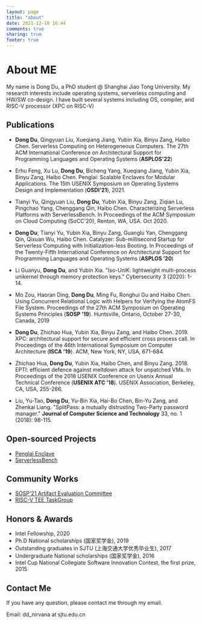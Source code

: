 ```yaml
---
layout: page
title: "about"
date: 2021-12-19 16:44
comments: true
sharing: true
footer: true
---
```


# About ME
My name is Dong Du, a PhD student @  Shanghai Jiao Tong University.
My research interests include operating systems, serverless computing and HW/SW co-design. 
I have built several systems including OS, compiler, and RISC-V processor (XPC on RISC-V)


## Publications

+ **Dong Du**, Qingyuan Liu, Xueqiang Jiang, Yubin Xia, Binyu Zang, Haibo Chen. Serverless Computing on Heterogeneous Computers. The 27th ACM International Conference on Architectural Support for Programming Languages and Operating Systems (**ASPLOS'22**)

+ Erhu Feng, Xu Lu, **Dong Du**, Bicheng Yang, Xueqiang Jiang, Yubin Xia, Binyu Zang, Haibo Chen. Penglai: Scalable Enclaves for Modular Applications. The 15th USENIX Symposium on Operating Systems Design and Implementation (**OSDI'21**), 2021.

+ Tianyi Yu, Qingyuan Liu, **Dong Du**, Yubin Xia, Binyu Zang, Ziqian Lu, Pingchao Yang, Chenggang Qin, Haibo Chen. Characterizing Serverless Platforms with ServerlessBench. In Proceedings of the ACM Symposium on Cloud Computing (SoCC'20), Renton, WA, USA. Oct 2020.

+ **Dong Du**, Tianyi Yu, Yubin Xia, Binyu Zang, Guanglu Yan, Chenggang Qin, Qixuan Wu, Haibo Chen. Catalyzer: Sub-millisecond Startup for Serverless Computing with Initialization-less Booting. In Proceedings of the Twenty-Fifth International Conference on Architectural Support for Programming Languages and Operating Systems (**ASPLOS ’20**) 

+ Li Guanyu, **Dong Du**, and Yubin Xia. "Iso-UniK: lightweight multi-process unikernel through memory protection keys." Cybersecurity 3 (2020): 1-14.

+ Mo Zou, Haoran Ding, **Dong Du**, Ming Fu, Ronghui Gu and Haibo Chen. Using Concurrent Relational Logic with Helpers for Verifying the AtomFS File System. Proceedings of the 27th ACM Symposium on Operating Systems Principles (**SOSP '19**). Huntsville, Ontario, October 27-30, Canada, 2019

+ **Dong Du**, Zhichao Hua, Yubin Xia, Binyu Zang, and Haibo Chen. 2019. XPC: architectural support for secure and efficient cross process call. In Proceedings of the 46th International Symposium on Computer Architecture (**ISCA '19**). ACM, New York, NY, USA, 671-684. 

+ Zhichao Hua, **Dong Du**, Yubin Xia, Haibo Chen, and Binyu Zang. 2018. EPTI: efficient defence against meltdown attack for unpatched VMs. In Proceedings of the 2018 USENIX Conference on Usenix Annual Technical Conference (**USENIX ATC '18**). USENIX Association, Berkeley, CA, USA, 255-266.

+ Liu, Yu-Tao, **Dong Du**, Yu-Bin Xia, Hai-Bo Chen, Bin-Yu Zang, and Zhenkai Liang. "SplitPass: a mutually distrusting Two-Party password manager." **Journal of Computer Science and Technology** 33, no. 1 (2018): 98-115.

## Open-sourced Projects

+ [Penglai Enclave](https://penglai-enclave.systems/)
+ [ServerlessBench](https://serverlessbench.systems/)

## Community Works

+ [SOSP'21 Artifact Evaluation Committee](https://sysartifacts.github.io/sosp2021/organizers.html)
+ [RISC-V TEE TaskGroup](https://github.com/riscv/riscv-tee)

## Honors & Awards

+ Intel Fellowship, 2020
+ Ph.D National scholarships (国家奖学金), 2019
+ Outstanding graduates in SJTU (上海交通大学优秀毕业生), 2017
+ Undergraduate National scholarships (国家奖学金), 2016
+ Intel Cup National Collegiate Software Innovation Contest, the first prize, 2015

## Contact Me
If you have any question, please contact me through my email.

Email: dd_nirvana at sjtu.edu.cn

